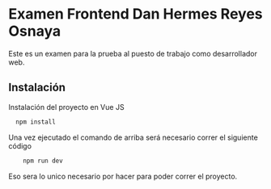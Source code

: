 
# Examen Frontend Dan Hermes Reyes Osnaya

Este es un examen para la prueba al puesto de trabajo como desarrollador web.




## Instalación

Instalación del proyecto en Vue JS
```bash
  npm install
```
Una vez ejecutado el comando de arriba será necesario correr el siguiente código
```bash
    npm run dev
```
Eso sera lo unico necesario por hacer para poder correr el proyecto.
    